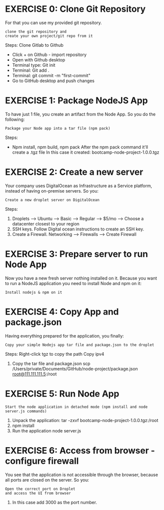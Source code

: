 # EXERCISE 0: Clone Git Repository

For that you can use my provided git repository.

    clone the git repository and
    create your own project/git repo from it

Steps: Clone Gitlab to Github
- Click + on Github - import repository
- Open with Github desktop
- Terminal type: Git init
- Terminal: Git add .
- Terminal: git commit -m "first-commit"
- Go to GitHub desktop and push changes

# EXERCISE 1: Package NodeJS App

To have just 1 file, you create an artifact from the Node App. So you do the following:

    Package your Node app into a tar file (npm pack)

Steps:
- Npm install, npm build, npm pack
After the npm pack command it'll create a .tgz file
In this case it created: bootcamp-node-project-1.0.0.tgz

# EXERCISE 2: Create a new server

Your company uses DigitalOcean as Infrastructure as a Service platform, instead of having on-premise servers. So you:

    Create a new droplet server on DigitalOcean

Steps:
1. Droplets --> Ubuntu --> Basic --> Regular --> $5/mo --> Choose a datacenter closest to your region
2. SSH keys. Follow Digital ocean instructions to create an SSH key.
3. Create a Firewall. Networking --> Firewalls --> Create Firewall

# EXERCISE 3: Prepare server to run Node App

Now you have a new fresh server nothing installed on it. Because you want to run a NodeJS application you need to install Node and npm on it:

    Install nodejs & npm on it


# EXERCISE 4: Copy App and package.json

Having everything prepared for the application, you finally:

    Copy your simple Nodejs app tar file and package.json to the droplet

Steps: 
Right-click tgz to copy the path 
Copy ipv4
1.  Copy the tar file and package.json
scp /Users/private/Documents/GitHub/node-project/package.json root@111.111.111.5:/root

# EXERCISE 5: Run Node App

    Start the node application in detached mode (npm install and node server.js commands)
  
1. Unpack the application:
tar -zxvf bootcamp-node-project-1.0.0.tgz:/root
2. npm install
3. Run the application
node server.js

# EXERCISE 6: Access from browser - configure firewall

You see that the application is not accessible through the browser, because all ports are closed on the server. So you:

    Open the correct port on Droplet
    and access the UI from browser

1. In this case add 3000 as the port number.
